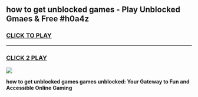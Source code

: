 
## how to get unblocked games - Play Unblocked Gmaes & Free #h0a4z
<h3>
<a href="https://news.freeplayer.one?title=how_to_get_unblocked_games&ref=03M">CLICK TO PLAY</a></h3>
<hr>

<h3>
<a href="https://news.freeplayer.one?title=how_to_get_unblocked_games&ref=03M">CLICK 2 PLAY</a>
  
</h3>

<a href="https://news.freeplayer.one?title=how_to_get_unblocked_games&ref=03M"><img src="https://clearcache.store/games.png"></a>


**how to get unblocked games games unblocked: Your Gateway to Fun and Accessible Online Gaming**
